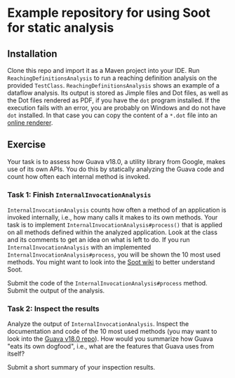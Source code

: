 # Example repository for using Soot for static analysis

## Installation

Clone this repo and import it as a Maven project into your IDE.
Run `ReachingDefinitionsAnalysis` to run a reaching definition analysis on the provided `TestClass`.
`ReachingDefinitionsAnalysis` shows an example of a dataflow analysis.
Its output is stored as Jimple files and Dot files, as well as the Dot files rendered as PDF, if you have the `dot` program installed.
If the execution fails with an error, you are probably on Windows and do not have `dot` installed.
In that case you can copy the content of a `*.dot` file into an [online renderer](http://www.webgraphviz.com/).

## Exercise

Your task is to assess how Guava v18.0, a utility library from Google, makes use of its own APIs.
You do this by statically analyzing the Guava code and count how often each internal method is invoked.

### Task 1: Finish `InternalInvocationAnalysis`

`InternalInvocationAnalysis` counts how often a method of an application is invoked internally, i.e., how many calls it makes to its own methods.
Your task is to implement `InternalInvocationAnalysis#process()` that is applied on all methods defined within the analyzed application.
Look at the class and its comments to get an idea on what is left to do.
If you run `InternalInvocationAnalysis` with an implemented `InternalInvocationAnalysis#process`, you will be shown the 10 most used methods.
You might want to look into the [Soot wiki](https://github.com/Sable/soot/wiki/Fundamental-Soot-objects) to better understand Soot.

Submit the code of the `InternalInvocationAnalysis#process` method.
Submit the output of the analysis.

### Task 2: Inspect the results

Analyze the output of `InternalInvocationAnalysis`.
Inspect the documentation and code of the 10 most used methods (you may want to look into the [Guava v18.0 repo](https://github.com/google/guava/tree/v18.0/guava)).
How would you summarize how Guava "eats its own dogfood", i.e., what are the features that Guava uses from itself?

Submit a short summary of your inspection results.
